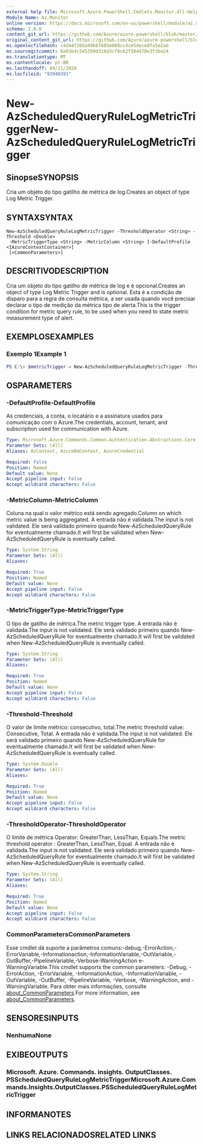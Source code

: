 ```yaml
---
external help file: Microsoft.Azure.PowerShell.Cmdlets.Monitor.dll-Help.xml
Module Name: Az.Monitor
online version: https://docs.microsoft.com/en-us/powershell/module/az.monitor/new-azscheduledqueryrulelogmetrictrigger
schema: 2.0.0
content_git_url: https://github.com/Azure/azure-powershell/blob/master/src/Monitor/Monitor/help/New-AzScheduledQueryRuleLogMetricTrigger.md
original_content_git_url: https://github.com/Azure/azure-powershell/blob/master/src/Monitor/Monitor/help/New-AzScheduledQueryRuleLogMetricTrigger.md
ms.openlocfilehash: c4d44f266a9966f605e009cc4ce5dece0fa5e2ae
ms.sourcegitcommit: 6a91b4c545350d316d3cf8c62f384478e3f3ba24
ms.translationtype: MT
ms.contentlocale: pt-BR
ms.lasthandoff: 04/21/2020
ms.locfileid: "93940391"
---
```

# <span data-ttu-id="c5fc7-101">New-AzScheduledQueryRuleLogMetricTrigger</span><span class="sxs-lookup"><span data-stu-id="c5fc7-101">New-AzScheduledQueryRuleLogMetricTrigger</span></span>

## <span data-ttu-id="c5fc7-102">Sinopse</span><span class="sxs-lookup"><span data-stu-id="c5fc7-102">SYNOPSIS</span></span>
<span data-ttu-id="c5fc7-103">Cria um objeto do tipo gatilho de métrica de log.</span><span class="sxs-lookup"><span data-stu-id="c5fc7-103">Creates an object of type Log Metric Trigger.</span></span>

## <span data-ttu-id="c5fc7-104">SYNTAX</span><span class="sxs-lookup"><span data-stu-id="c5fc7-104">SYNTAX</span></span>

```
New-AzScheduledQueryRuleLogMetricTrigger -ThresholdOperator <String> -Threshold <Double>
 -MetricTriggerType <String> -MetricColumn <String> [-DefaultProfile <IAzureContextContainer>]
 [<CommonParameters>]
```

## <span data-ttu-id="c5fc7-105">DESCRITIVO</span><span class="sxs-lookup"><span data-stu-id="c5fc7-105">DESCRIPTION</span></span>
<span data-ttu-id="c5fc7-106">Cria um objeto do tipo gatilho de métrica de log e é opcional.</span><span class="sxs-lookup"><span data-stu-id="c5fc7-106">Creates an object of type Log Metric Trigger and is optional.</span></span>
<span data-ttu-id="c5fc7-107">Esta é a condição de disparo para a regra de consulta métrica, a ser usada quando você precisar declarar o tipo de medição da métrica tipo de alerta.</span><span class="sxs-lookup"><span data-stu-id="c5fc7-107">This is the trigger condition for metric query rule, to be used when you need to state metric measurement type of alert.</span></span>

## <span data-ttu-id="c5fc7-108">EXEMPLOS</span><span class="sxs-lookup"><span data-stu-id="c5fc7-108">EXAMPLES</span></span>

### <span data-ttu-id="c5fc7-109">Exemplo 1</span><span class="sxs-lookup"><span data-stu-id="c5fc7-109">Example 1</span></span>
```powershell
PS C:\> $metricTrigger = New-AzScheduledQueryRuleLogMetricTrigger -ThresholdOperator "GreaterThan" -Threshold 5 -MetricTriggerType "Consecutive" -MetricColumn "Computer"
```

## <span data-ttu-id="c5fc7-110">OS</span><span class="sxs-lookup"><span data-stu-id="c5fc7-110">PARAMETERS</span></span>

### <span data-ttu-id="c5fc7-111">-DefaultProfile</span><span class="sxs-lookup"><span data-stu-id="c5fc7-111">-DefaultProfile</span></span>
<span data-ttu-id="c5fc7-112">As credenciais, a conta, o locatário e a assinatura usados para comunicação com o Azure.</span><span class="sxs-lookup"><span data-stu-id="c5fc7-112">The credentials, account, tenant, and subscription used for communication with Azure.</span></span>

```yaml
Type: Microsoft.Azure.Commands.Common.Authentication.Abstractions.Core.IAzureContextContainer
Parameter Sets: (All)
Aliases: AzContext, AzureRmContext, AzureCredential

Required: False
Position: Named
Default value: None
Accept pipeline input: False
Accept wildcard characters: False
```

### <span data-ttu-id="c5fc7-113">-MetricColumn</span><span class="sxs-lookup"><span data-stu-id="c5fc7-113">-MetricColumn</span></span>
<span data-ttu-id="c5fc7-114">Coluna na qual o valor métrico está sendo agregado.</span><span class="sxs-lookup"><span data-stu-id="c5fc7-114">Column on which metric value is being aggregated.</span></span>
<span data-ttu-id="c5fc7-115">A entrada não é validada.</span><span class="sxs-lookup"><span data-stu-id="c5fc7-115">The input is not validated.</span></span> <span data-ttu-id="c5fc7-116">Ele será validado primeiro quando New-AzScheduledQueryRule for eventualmente chamado.</span><span class="sxs-lookup"><span data-stu-id="c5fc7-116">It will first be validated when New-AzScheduledQueryRule is eventually called.</span></span>

```yaml
Type: System.String
Parameter Sets: (All)
Aliases:

Required: True
Position: Named
Default value: None
Accept pipeline input: False
Accept wildcard characters: False
```

### <span data-ttu-id="c5fc7-117">-MetricTriggerType</span><span class="sxs-lookup"><span data-stu-id="c5fc7-117">-MetricTriggerType</span></span>
<span data-ttu-id="c5fc7-118">O tipo de gatilho de métrica.</span><span class="sxs-lookup"><span data-stu-id="c5fc7-118">The metric trigger type.</span></span>
<span data-ttu-id="c5fc7-119">A entrada não é validada.</span><span class="sxs-lookup"><span data-stu-id="c5fc7-119">The input is not validated.</span></span> <span data-ttu-id="c5fc7-120">Ele será validado primeiro quando New-AzScheduledQueryRule for eventualmente chamado.</span><span class="sxs-lookup"><span data-stu-id="c5fc7-120">It will first be validated when New-AzScheduledQueryRule is eventually called.</span></span>

```yaml
Type: System.String
Parameter Sets: (All)
Aliases:

Required: True
Position: Named
Default value: None
Accept pipeline input: False
Accept wildcard characters: False
```

### <span data-ttu-id="c5fc7-121">-Threshold</span><span class="sxs-lookup"><span data-stu-id="c5fc7-121">-Threshold</span></span>
<span data-ttu-id="c5fc7-122">O valor de limite métrico: consecutivo, total.</span><span class="sxs-lookup"><span data-stu-id="c5fc7-122">The metric threshold value: Consecutive, Total.</span></span>
<span data-ttu-id="c5fc7-123">A entrada não é validada.</span><span class="sxs-lookup"><span data-stu-id="c5fc7-123">The input is not validated.</span></span> <span data-ttu-id="c5fc7-124">Ele será validado primeiro quando New-AzScheduledQueryRule for eventualmente chamado.</span><span class="sxs-lookup"><span data-stu-id="c5fc7-124">It will first be validated when New-AzScheduledQueryRule is eventually called.</span></span>

```yaml
Type: System.Double
Parameter Sets: (All)
Aliases:

Required: True
Position: Named
Default value: None
Accept pipeline input: False
Accept wildcard characters: False
```

### <span data-ttu-id="c5fc7-125">-ThresholdOperator</span><span class="sxs-lookup"><span data-stu-id="c5fc7-125">-ThresholdOperator</span></span>
<span data-ttu-id="c5fc7-126">O limite de métrica Operator: GreaterThan, LessThan, Equals.</span><span class="sxs-lookup"><span data-stu-id="c5fc7-126">The metric threshold operator : GreaterThan, LessThan, Equal.</span></span>
<span data-ttu-id="c5fc7-127">A entrada não é validada.</span><span class="sxs-lookup"><span data-stu-id="c5fc7-127">The input is not validated.</span></span> <span data-ttu-id="c5fc7-128">Ele será validado primeiro quando New-AzScheduledQueryRule for eventualmente chamado.</span><span class="sxs-lookup"><span data-stu-id="c5fc7-128">It will first be validated when New-AzScheduledQueryRule is eventually called.</span></span>

```yaml
Type: System.String
Parameter Sets: (All)
Aliases:

Required: True
Position: Named
Default value: None
Accept pipeline input: False
Accept wildcard characters: False
```

### <span data-ttu-id="c5fc7-129">CommonParameters</span><span class="sxs-lookup"><span data-stu-id="c5fc7-129">CommonParameters</span></span>
<span data-ttu-id="c5fc7-130">Esse cmdlet dá suporte a parâmetros comuns:-debug,-ErrorAction,-ErrorVariable,-Informationaction,-InformationVariable,-OutVariable,-OutBuffer,-PipelineVariable,-Verbose-WarningAction e-WarningVariable.</span><span class="sxs-lookup"><span data-stu-id="c5fc7-130">This cmdlet supports the common parameters: -Debug, -ErrorAction, -ErrorVariable, -InformationAction, -InformationVariable, -OutVariable, -OutBuffer, -PipelineVariable, -Verbose, -WarningAction, and -WarningVariable.</span></span> <span data-ttu-id="c5fc7-131">Para obter mais informações, consulte [about_CommonParameters](http://go.microsoft.com/fwlink/?LinkID=113216).</span><span class="sxs-lookup"><span data-stu-id="c5fc7-131">For more information, see [about_CommonParameters](http://go.microsoft.com/fwlink/?LinkID=113216).</span></span>

## <span data-ttu-id="c5fc7-132">SENSORES</span><span class="sxs-lookup"><span data-stu-id="c5fc7-132">INPUTS</span></span>

### <span data-ttu-id="c5fc7-133">Nenhuma</span><span class="sxs-lookup"><span data-stu-id="c5fc7-133">None</span></span>

## <span data-ttu-id="c5fc7-134">EXIBE</span><span class="sxs-lookup"><span data-stu-id="c5fc7-134">OUTPUTS</span></span>

### <span data-ttu-id="c5fc7-135">Microsoft. Azure. Commands. insights. OutputClasses. PSScheduledQueryRuleLogMetricTrigger</span><span class="sxs-lookup"><span data-stu-id="c5fc7-135">Microsoft.Azure.Commands.Insights.OutputClasses.PSScheduledQueryRuleLogMetricTrigger</span></span>

## <span data-ttu-id="c5fc7-136">INFORMA</span><span class="sxs-lookup"><span data-stu-id="c5fc7-136">NOTES</span></span>

## <span data-ttu-id="c5fc7-137">LINKS RELACIONADOS</span><span class="sxs-lookup"><span data-stu-id="c5fc7-137">RELATED LINKS</span></span>

